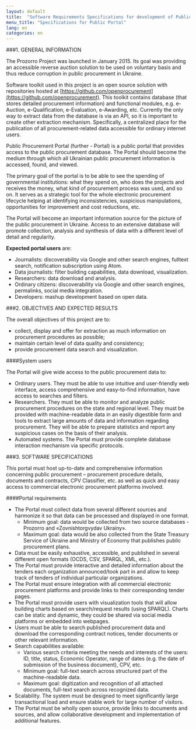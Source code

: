 ```yaml
---
layout: default
title:  "Software Requirements Specifications for development of Public Procurement Portal"
menu_title: "Specifications for Public Portal"
lang: en
categories: en
---
```


###1. GENERAL INFORMATION

The Prozorro Project was launched in January 2015. Its goal was providing an accessible reverse auction solution to be used on voluntary basis and thus reduce corruption in public procurement in Ukraine. 

Software toolkit used in this project is an open source solution with repositories hosted at [https://github.com/openprocurement](https://github.com/openprocurement). This toolkit contains database (that stores detailed procurement information) and functional modules, e.g. e-Auction, e-Qualification, e-Evaluation, e-Awarding, etc. Currently the only way to extract data from the database is via an API, so it is important to create other extraction mechanism. Specifically, a centralized place for the publication of all procurement-related data accessible for ordinary internet users.

Public Procurement Portal (further - Portal) is a public portal that provides access to the public procurement database. The Portal should become the medium through which all Ukrainian public procurement information is accessed, found, and viewed. 

The primary goal of the portal is to be able to see the spending of governmental institutions: what they spend on, who does the projects and receives the money, what kind of procurement process was used, and so on. It serves as a strategic tool for the whole electronic procurement lifecycle helping at identifying inconsistencies, suspicious manipulations, opportunities for improvement and cost reductions, etc.

The Portal will become an important information source for the picture of the public procurement in Ukraine. Access to an extensive database will promote collection, analysis and synthesis of data with a different level of detail and regularity. 


**Expected portal users** are:

* Journalists: discoverability via Google and other search engines, fulltext search, notification subscription using Atom.
* Data journalists: filter building capabilities, data download, visualization.
* Researchers: data download and analysis.
* Ordinary citizens: discoverability via Google and other search engines, permalinks, social media integration.
* Developers:  mashup development based on open data.

###2. OBJECTIVES AND EXPECTED RESULTS

The overall objectives of this project are to:

* collect, display and offer for extraction as much information on procurement procedures as possible;
* maintain certain level of data quality and consistency;
* provide procurement data search and visualization.

####System users

The Portal will give wide access to the public procurement data to:

* Ordinary users. They must be able to use intuitive and user-friendly web interface, access comprehensive and easy-to-find information, have access to searches and filters.
* Researchers. They must be able to monitor and analyze public procurement procedures on the state and regional level. They must be provided with machine-readable data in an easily digestible form and tools to extract large amounts of data and information regarding procurement. They will be able to prepare statistics and report any suspicious cases on the basis of their analysis.
* Automated systems. The Portal must provide complete database interaction mechanism via specific protocols.

###3. SOFTWARE SPECIFICATIONS

This portal must host up-to-date and comprehensive information concerning public procurement – procurement procedure details, documents and contracts, CPV Classifier, etc. as well as quick and easy access to commercial electronic procurement platforms involved. 

####Portal requirements

* The Portal must collect data from several different sources and harmonize it so that data can be processed and displayed in one format. 
  * Minimum goal: data would be collected from two source databases - Prozorro and «Zovnishtorgvydav Ukrainy». 
  * Maximum goal: data would be also collected from the State Treasury Service of Ukraine and Ministry of Economy that publishes public procurement plans.
* Data must be easily exhaustive, accessible, and published in several different open formats (OCDS, CSV, SPARQL, XML, etc.).
* The Portal must provide interactive and detailed information about the tenders each organization announced/took part in and allow to keep track of tenders of individual particular organizations. 
* The Portal must ensure integration with all commercial electronic procurement platforms and provide links to their corresponding tender pages.
* The Portal must provide users with visualization tools that will allow building charts based on search/request results (using SPARQL). Charts can be static and dynamic, they could be shared via social media platforms or embedded into webpages. 
* Users must be able to search published procurement data and download the corresponding contract notices, tender documents or other relevant information.
* Search capabilities available:
  * Various search criteria meeting the needs and interests of the users: ID, title, status, Economic Operator, range of dates (e.g. the date of submission of the business document), CPV, etc. 
  * Minimum goal: full-text search across structured part of the machine-readable data. 
  * Maximum goal: digitization and recognition of all attached documents, full-text search across recognized data.
* Scalability. The system must be designed to meet significantly large transactional load and ensure stable work for large number of visitors. 
* The Portal must be wholly open source, provide links to documents and sources, and allow collaborative development and implementation of additional features.

